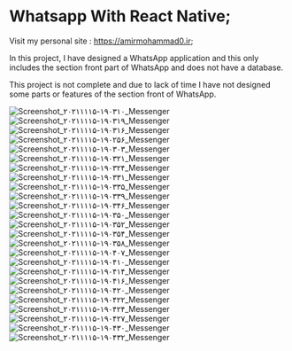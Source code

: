 # Whatsapp With React Native;

Visit my personal site : https://amirmohammad0.ir;

In this project, I have designed a WhatsApp application and this only includes the section front part of WhatsApp and does not have a database.

This project is not complete and due to lack of time I have not designed some parts or features of the section front of WhatsApp.

![Screenshot_۲۰۲۱۱۱۱۵-۱۹۰۳۱۰_Messenger](https://user-images.githubusercontent.com/74311184/141827842-21894c43-1cf6-40bd-bb41-1932172137d6.jpg)
![Screenshot_۲۰۲۱۱۱۱۵-۱۹۰۳۱۹_Messenger](https://user-images.githubusercontent.com/74311184/141827851-ab2aa512-8321-49cb-9e46-c4c4d0971fa1.jpg)
![Screenshot_۲۰۲۱۱۱۱۵-۱۹۰۳۱۶_Messenger](https://user-images.githubusercontent.com/74311184/141827848-5eb686ca-a71c-42cd-a546-d989b26127ce.jpg)
![Screenshot_۲۰۲۱۱۱۱۵-۱۹۰۲۵۶_Messenger](https://user-images.githubusercontent.com/74311184/141827829-169a4215-135a-4136-9bcc-2712697a594e.jpg)
![Screenshot_۲۰۲۱۱۱۱۵-۱۹۰۳۰۳_Messenger](https://user-images.githubusercontent.com/74311184/141827836-01722c18-1b78-46ee-b731-43b8cd74afc0.jpg)
![Screenshot_۲۰۲۱۱۱۱۵-۱۹۰۳۲۱_Messenger](https://user-images.githubusercontent.com/74311184/141827854-d6c17473-746a-4a8b-88dd-7dd980e07777.jpg)
![Screenshot_۲۰۲۱۱۱۱۵-۱۹۰۳۲۴_Messenger](https://user-images.githubusercontent.com/74311184/141827860-1d880f8d-212f-4a35-b29c-d28d1fafc7b0.jpg)
![Screenshot_۲۰۲۱۱۱۱۵-۱۹۰۳۳۱_Messenger](https://user-images.githubusercontent.com/74311184/141827864-59959dca-5f62-47e8-8f0c-8c0a4736ba60.jpg)
![Screenshot_۲۰۲۱۱۱۱۵-۱۹۰۳۳۵_Messenger](https://user-images.githubusercontent.com/74311184/141827867-08a98d41-6b14-40f8-8cf0-d0d9b0846111.jpg)
![Screenshot_۲۰۲۱۱۱۱۵-۱۹۰۳۳۹_Messenger](https://user-images.githubusercontent.com/74311184/141827872-63ee8bb7-24ea-4a58-9cc3-d2f5ca45506a.jpg)
![Screenshot_۲۰۲۱۱۱۱۵-۱۹۰۳۴۶_Messenger](https://user-images.githubusercontent.com/74311184/141827880-b3706fca-e6a8-4b36-8e02-e81dddd646ec.jpg)
![Screenshot_۲۰۲۱۱۱۱۵-۱۹۰۳۵۰_Messenger](https://user-images.githubusercontent.com/74311184/141827883-6ae7d144-47b2-46fe-94c2-5fc953c52c90.jpg)
![Screenshot_۲۰۲۱۱۱۱۵-۱۹۰۳۵۲_Messenger](https://user-images.githubusercontent.com/74311184/141827886-66ed87b8-ccfa-4e61-830c-d068916f00e8.jpg)
![Screenshot_۲۰۲۱۱۱۱۵-۱۹۰۳۵۴_Messenger](https://user-images.githubusercontent.com/74311184/141827892-282489f6-2579-488f-8286-3afe3996dede.jpg)
![Screenshot_۲۰۲۱۱۱۱۵-۱۹۰۳۵۸_Messenger](https://user-images.githubusercontent.com/74311184/141827901-4958e629-3f82-4448-87dd-fae9e99cde4c.jpg)
![Screenshot_۲۰۲۱۱۱۱۵-۱۹۰۴۰۷_Messenger](https://user-images.githubusercontent.com/74311184/141827907-37735eac-6dbe-4875-8ad9-4119356afd18.jpg)
![Screenshot_۲۰۲۱۱۱۱۵-۱۹۰۴۱۰_Messenger](https://user-images.githubusercontent.com/74311184/141827915-2fdb5df8-23d8-464a-9eee-b4e4ffb2826d.jpg)
![Screenshot_۲۰۲۱۱۱۱۵-۱۹۰۴۱۴_Messenger](https://user-images.githubusercontent.com/74311184/141827920-2d72af8e-d9f0-4166-b2db-aa6cea949ad8.jpg)
![Screenshot_۲۰۲۱۱۱۱۵-۱۹۰۴۱۶_Messenger](https://user-images.githubusercontent.com/74311184/141827926-4936c70b-5e9c-4350-b55e-4e0085fbf786.jpg)
![Screenshot_۲۰۲۱۱۱۱۵-۱۹۰۴۲۰_Messenger](https://user-images.githubusercontent.com/74311184/141827932-53aedbc2-95cf-410b-9e9b-8d699241207a.jpg)
![Screenshot_۲۰۲۱۱۱۱۵-۱۹۰۴۲۲_Messenger](https://user-images.githubusercontent.com/74311184/141827937-e9d3a546-3b61-41f1-bd4c-ac8e2dd96320.jpg)
![Screenshot_۲۰۲۱۱۱۱۵-۱۹۰۴۲۴_Messenger](https://user-images.githubusercontent.com/74311184/141827943-44fa649d-a741-4262-9650-a33bfb929229.jpg)
![Screenshot_۲۰۲۱۱۱۱۵-۱۹۰۴۲۷_Messenger](https://user-images.githubusercontent.com/74311184/141827949-9630b415-b17d-444b-a5fd-3f81e2e1fd2f.jpg)
![Screenshot_۲۰۲۱۱۱۱۵-۱۹۰۴۳۰_Messenger](https://user-images.githubusercontent.com/74311184/141827954-3edb11f4-3970-4959-9494-66f842b49227.jpg)
![Screenshot_۲۰۲۱۱۱۱۵-۱۹۰۴۳۲_Messenger](https://user-images.githubusercontent.com/74311184/141827959-8486ed78-d979-41d3-a0c0-366a20a31e46.jpg)
